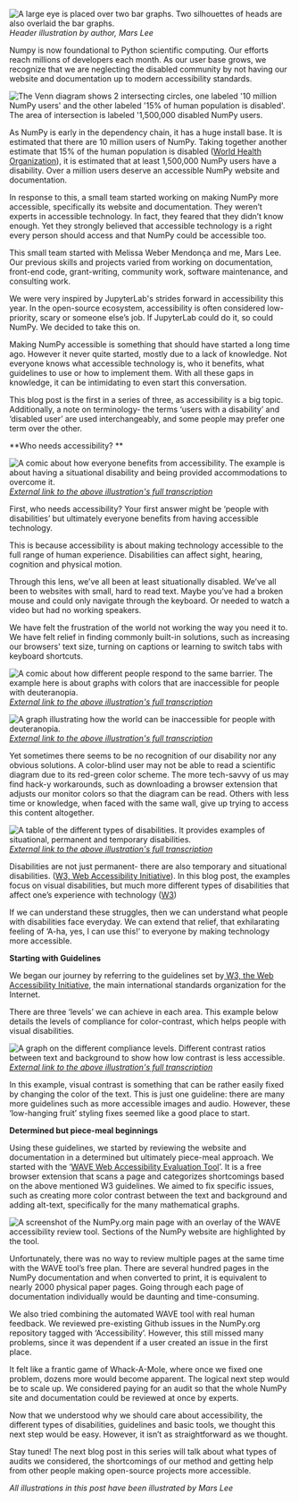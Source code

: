 <!--
.. title: Making Numpy Accessible: Guidelines and Tools .. slug:
numpy-accessibility-guidelines .. date: 2021-07-27 12:39:34 UTC-05:00 .. author:
Mars Lee .. tags: Accessibility, NumPy .. category: .. link: .. description: .. type:
text
-->

![A large eye is placed over two bar graphs. Two silhouettes of heads are also
overlaid the bar graphs.](/images/2021/07/numpy-accessibility/header_image.png)
_Header illustration by author, Mars Lee_

Numpy is now foundational to Python scientific computing. Our efforts reach
millions of developers each month. As our user base grows, we recognize that we
are neglecting the disabled community by not having our website and
documentation up to modern accessibility standards.

<!-- TEASER_END -->

![The Venn diagram shows 2 intersecting circles, one labeled '10 million NumPy
users' and the other labeled '15% of human population is disabled'. The area of
intersection is labeled '1,500,000 disabled NumPy
users.](/images/2021/07/numpy-accessibility/venn_diagram.png)

As NumPy is early in the dependency chain, it has a huge install base. It is
estimated that there are 10 million users of NumPy. Taking together another
estimate that 15% of the human population is disabled ([World Health
Organization](https://www.who.int/disabilities/world_report/2011/report.pdf)),
it is estimated that at least 1,500,000 NumPy users have a disability. Over a
million users deserve an accessible NumPy website and documentation.

In response to this, a small team started working on making NumPy more
accessible, specifically its website and documentation. They weren’t experts in
accessible technology. In fact, they feared that they didn’t know enough. Yet
they strongly believed that accessible technology is a right every person should
access and that NumPy could be accessible too.

This small team started with Melissa Weber Mendonça and me, Mars Lee. Our
previous skills and projects varied from working on documentation, front-end
code, grant-writing, community work, software maintenance, and consulting work.

We were very inspired by JupyterLab's strides forward in accessibility this
year. In the open-source ecosystem, accessibility is often considered
low-priority, scary or someone else’s job. If JupyterLab could do it, so could
NumPy. We decided to take this on.

Making NumPy accessible is something that should have started a long time ago.
However it  never quite started, mostly due to a lack of knowledge. Not everyone
knows what accessible technology is, who it benefits, what guidelines to use or
how to implement them. With all these gaps in knowledge, it can be intimidating
to even start this conversation.

This blog post is the first in a series of three, as accessibility is a big
topic. Additionally, a note on terminology- the terms ‘users with a disability’
and ‘disabled user’ are used interchangeably, and some people may prefer one
term over the other.

**Who needs accessibility? **

![A comic about how everyone benefits from accessibility. The example is about
having a situational disability and being provided accommodations to overcome
it.](/images/2021/07/numpy-accessibility/situation_disability.png) [_External
link to the above illustration's full
transcription_](https://gist.githubusercontent.com/MarsBarLee/4f5f30ede8631dec8fd9fcd0526aa065/raw/6ab7e61cec2dc173a84b04cec246fde6b2841d81/situation_disability.png)

First, who needs accessibility? Your first answer might be ‘people with
disabilities’ but ultimately everyone benefits from having accessible
technology.

This is because accessibility is about making technology accessible to the full
range of human experience. Disabilities can affect sight, hearing, cognition and
physical motion. 

Through this lens, we’ve all been at least situationally disabled. We’ve all
been to websites with small, hard to read text. Maybe you’ve had a broken mouse
and could only navigate through the keyboard. Or needed to watch a video but had
no working speakers.

We have felt the frustration of the world not working the way you need it to. We
have felt relief in finding commonly built-in solutions, such as increasing our
browsers' text size, turning on captions or learning to switch tabs with
keyboard shortcuts.


![A comic about how different people respond to the same barrier. The example
here is about graphs with colors that are inaccessible for people with
deuteranopia.](/images/2021/07/numpy-accessibility/disability_not_recognized.png)
[_External link to the above illustration's full
transcription_](https://gist.githubusercontent.com/MarsBarLee/8beffb99b2f0976a42a97d68bb89f8d2/raw/fb20ffc54bd19e1b0e6cb12873a89734cfda23ae/disability_not_recognized.png)

![A graph illustrating how the world can be inaccessible for people with
deuteranopia.](/images/2021/07/numpy-accessibility/color_deficiency.png)
[_External link to the above illustration's full
transcription_](https://gist.githubusercontent.com/MarsBarLee/eae9824bf76b3ea89d719e61e2f1e078/raw/faed346caedebd666a87dbbe734ec092ecde368e/color_deficiency.png)

Yet sometimes there seems to be no recognition of our disability nor any
obvious solutions. A color-blind user may not be able to read a scientific
diagram due to its red-green color scheme. The more tech-savvy of us may find
hack-y workarounds, such as downloading a browser extension that adjusts our
monitor colors so that the diagram can be read. Others with less time or
knowledge, when faced with the same wall, give up trying to access this content
altogether.

![A table of the different types of disabilities. It provides examples of
situational, permanent and temporary
disabilities.](/images/2021/07/numpy-accessibility/types_of_disabilities.png)
[_External link to the above illustration's full
transcription_](https://gist.githubusercontent.com/MarsBarLee/69172dd5083e7aaaaf7789ef2143befc/raw/2ebd6071dc72118e810e67bab217c94d9b0469dd/types_of_disabilities.png)

Disabilities are not just permanent- there are also temporary and situational
disabilities. ([W3, Web Accessibility
Initiative](https://www.w3.org/WAI/people-use-web/abilities-barriers/)). In this
blog post, the examples focus on visual disabilities, but much more different
types of disabilities that affect one’s experience with technology
([W3](https://www.w3.org/WAI/people-use-web/abilities-barriers/))

If we can understand these struggles, then we can understand what people with
disabilities face everyday. We can extend that relief, that exhilarating feeling
of ‘A-ha, yes, I can use this!’ to everyone by making technology more
accessible.

**Starting with Guidelines**

We began our journey by referring to the guidelines set by[ W3, the Web
Accessibility Initiative](https://www.w3.org/), the main international standards
organization for the Internet.

There are three ‘levels’ we can achieve in each area. This example below details
the levels of compliance for color-contrast, which helps people with visual
disabilities.

![A graph on the different compliance levels. Different contrast ratios between
text and background to show how low contrast is less
accessible.](/images/2021/07/numpy-accessibility/compliance_levels.png)
[_External link to the above illustration's full
transcription_](https://gist.githubusercontent.com/MarsBarLee/e7b0586e082063e98130509f1ccedbd4/raw/530e3bb7a545b74404f0716626f307be0bd32761/compliance_levels.png)

In this example, visual contrast is something that can be rather easily fixed by
changing the color of the text. This is just one guideline: there are many more
guidelines such as more accessible images and audio. However, these ‘low-hanging
fruit’ styling fixes seemed like a good place to start.

**Determined but piece-meal beginnings**

Using these guidelines, we started by reviewing the website and documentation in
a determined but ultimately piece-meal approach. We started with the ‘[WAVE Web
Accessibility Evaluation Tool](https://wave.webaim.org/)’. It is a free browser
extension that scans a page and categorizes shortcomings based on the above
mentioned W3 guidelines. We aimed to fix specific issues, such as creating more
color contrast between the text and background and adding alt-text, specifically
for the many mathematical graphs.

![A screenshot of the NumPy.org main page with an overlay of the WAVE
accessibility review tool. Sections of the NumPy website are highlighted by the
tool.](/images/2021/07/numpy-accessibility/wave_extension.png)

Unfortunately, there was no way to review multiple pages at the same time with
the WAVE tool’s free plan. There are several hundred pages in the NumPy
documentation and when converted to print, it is equivalent to nearly 2000
physical paper pages. Going through each page of documentation individually would
be daunting and time-consuming. 

We also tried combining the automated WAVE tool with real human feedback. We
reviewed pre-existing Github issues in the NumPy.org repository tagged with
‘Accessibility’. However, this still missed many problems, since it was
dependent if a user created an issue in the first place.

It felt like a frantic game of Whack-A-Mole, where once we fixed one problem,
dozens more would become apparent. The logical next step would be to scale up.
We considered paying for an audit so that the whole NumPy site and documentation
could be reviewed at once by experts.

Now that we understood why we should care about accessibility, the different
types of disabilities, guidelines and basic tools, we thought this next step
would be easy. However, it isn’t as straightforward as we thought. 

Stay tuned! The next blog post in this series will talk about what types of
audits we considered, the shortcomings of our method and getting help from other
people making open-source projects more accessible.

_All illustrations in this post have been illustrated by Mars Lee_